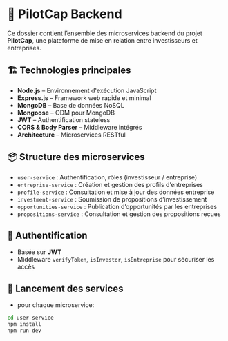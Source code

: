 # 🧠 PilotCap Backend

Ce dossier contient l’ensemble des microservices backend du projet **PilotCap**, une plateforme de mise en relation entre investisseurs et entreprises.

## 🏗️ Technologies principales

- **Node.js** – Environnement d'exécution JavaScript
- **Express.js** – Framework web rapide et minimal
- **MongoDB** – Base de données NoSQL
- **Mongoose** – ODM pour MongoDB
- **JWT** – Authentification stateless
- **CORS & Body Parser** – Middleware intégrés
- **Architecture** – Microservices RESTful

## 📦 Structure des microservices

- `user-service` : Authentification, rôles (investisseur / entreprise)
- `entreprise-service` : Création et gestion des profils d’entreprises
- `profile-service` : Consultation et mise à jour des données entreprise
- `investment-service` : Soumission de propositions d’investissement
- `opportunities-service` : Publication d’opportunités par les entreprises
- `propositions-service` : Consultation et gestion des propositions reçues

## 🔐 Authentification

- Basée sur **JWT**
- Middleware `verifyToken`, `isInvestor`, `isEntreprise` pour sécuriser les accès

## 🚀 Lancement des services
- pour chaque microservice:
```bash
cd user-service
npm install
npm run dev
